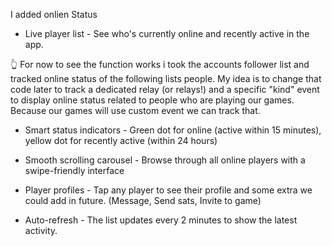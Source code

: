 I added onlien Status

- Live player list - See who's currently online and recently active in the app.

👆 For now to see the function works i took the accounts follower list and tracked online status of the following lists people. 
My idea is to change that code later to track a dedicated relay (or relays!) and a specific "kind" event to display online status related to people who are playing our games. Because our games will use custom event we can track that.

- Smart status indicators - Green dot for online (active within 15 minutes), yellow dot for recently active (within 24 hours)

- Smooth scrolling carousel - Browse through all online players with a swipe-friendly interface

- Player profiles - Tap any player to see their profile and some extra we could add in future. (Message, Send sats, Invite to game)

- Auto-refresh - The list updates every 2 minutes to show the latest activity.

